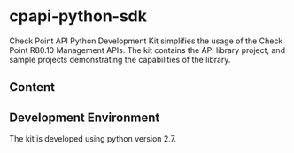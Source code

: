 # cpapi-python-sdk
Check Point API Python Development Kit simplifies the usage of the Check Point R80.10 Management APIs. The kit contains the API library project, and sample projects demonstrating the capabilities of the library.

## Content

## Development Environment
The kit is developed using python version 2.7.
